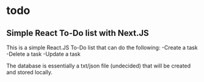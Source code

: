 # todo
## Simple React To-Do list with Next.JS

This is a simple React.JS To-Do list that can do the following:
    -Create a task
    -Delete a task
    -Update a task

The database is essentially a txt/json file (undecided) that will be created and stored locally.